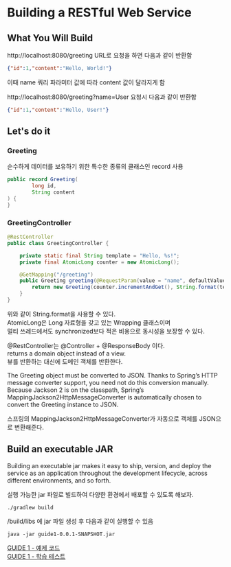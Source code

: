 # Building a RESTful Web Service

## What You Will Build

http://localhost:8080/greeting URL로 요청을 하면 다음과 같이 반환함

````json
{"id":1,"content":"Hello, World!"}
````

이때 name 쿼리 파라미터 값에 따라 content 값이 달라지게 함

http://localhost:8080/greeting?name=User 요청시 다음과 같이 반환함

````json
{"id":1,"content":"Hello, User!"}
````

## Let's do it

### Greeting

순수하게 데이터를 보유하기 위한 특수한 종류의 클래스인 record 사용
````java
public record Greeting(
        long id,
        String content
) {
}
````

### GreetingController

````java
@RestController
public class GreetingController {

    private static final String template = "Hello, %s!";
    private final AtomicLong counter = new AtomicLong();

    @GetMapping("/greeting")
    public Greeting greeting(@RequestParam(value = "name", defaultValue = "World") String name) {
        return new Greeting(counter.incrementAndGet(), String.format(template, name));
    }
}
````

위와 같이 String.format을 사용할 수 있다.    
AtomicLong은 Long 자료형을 갖고 있는 Wrapping 클래스이며     
멀티 쓰레드에서도 synchronized보다 적은 비용으로 동시성을 보장할 수 있다.

@RestController는 @Controller + @ResponseBody 이다.       
returns a domain object instead of a view.      
뷰를 반환하는 대신에 도메인 객체를 반환한다.

The Greeting object must be converted to JSON. Thanks to Spring’s HTTP message converter support,
you need not do this conversion manually. Because Jackson 2 is on the classpath,
Spring’s MappingJackson2HttpMessageConverter is automatically chosen to convert the Greeting instance to JSON.

스프링의 MappingJackson2HttpMessageConverter가 자동으로 객체를 JSON으로 변환해준다.

## Build an executable JAR

Building an executable jar makes it easy to ship, version,
and deploy the service as an application throughout the development lifecycle,
across different environments, and so forth.

실행 가능한 jar 파일로 빌드하여 다양한 환경에서 배포할 수 있도록 해보자.

````
./gradlew build
````

/build/libs 에 jar 파일 생성 후 다음과 같이 실행할 수 있음

````
java -jar guide1-0.0.1-SNAPSHOT.jar
````

[GUIDE 1 - 예제 코드](https://github.com/320Hwany/spring-guide/tree/main/guide1/src/main/java/guide1)        
[GUIDE 1 - 학습 테스트](https://github.com/320Hwany/spring-guide/tree/main/guide1/src/test/java/guide1)           